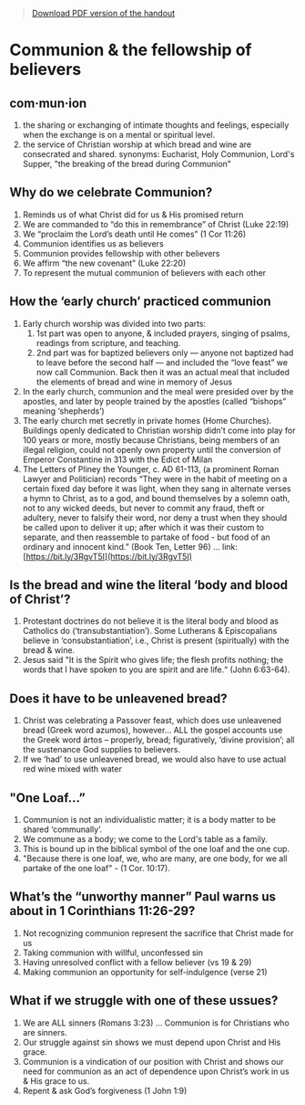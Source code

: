 >[Download PDF version of the handout](/week080322.pdf)

# Communion & the fellowship of believers

## com·mun·ion

1. the sharing or exchanging of intimate thoughts and feelings, especially when the exchange is on a mental or spiritual level.
2. the service of Christian worship at which bread and wine are consecrated and shared.
   synonyms: Eucharist, Holy Communion, Lord's Supper, "the breaking of the bread during Communion"
   
## Why do we celebrate Communion?
1. Reminds us of what Christ did for us & His promised return
1. We are commanded to “do this in remembrance” of Christ (Luke 22:19)
1. We “proclaim the Lord’s death until He comes” (1 Cor 11:26)
1. Communion identifies us as believers
1. Communion provides fellowship with other believers
1. We affirm “the new covenant” (Luke 22:20)
1. To represent the mutual communion of believers with each other

## How the ‘early church’ practiced communion
1. Early church worship was divided into two parts: 
	1. 1st part was open to anyone, & included prayers, singing of psalms, readings from scripture, and teaching.  
	1. 2nd part was for baptized believers only — anyone not baptized had to leave before the second half — and included the “love feast” we now call Communion.  Back then it was an actual meal that included the elements of bread and wine in memory of Jesus
1. In the early church, communion and the meal were presided over by the apostles, and later by people trained by the apostles (called “bishops” meaning ‘shepherds’)
1. The early church met secretly in private homes (Home Churches).  Buildings openly dedicated to Christian worship didn’t come into play for 100 years or more, mostly because Christians, being members of an illegal religion, could not openly own property until the conversion of Emperor Constantine in 313 with the Edict of Milan
1. The Letters of Pliney the Younger, c. AD 61-113, (a prominent Roman Lawyer and Politician) records
“They were in the habit of meeting on a certain fixed day before it was light, when they sang in alternate verses a hymn to Christ, as to a god, and bound themselves by a solemn oath, not to any wicked deeds, but never to commit any fraud, theft or adultery, never to falsify their word, nor deny a trust when they should be called upon to deliver it up; after which it was their custom to separate, and then reassemble to partake of food - but food of an ordinary and innocent kind.”  (Book Ten, Letter 96)   …  link: [https://bit.ly/3RgvT5I](https://bit.ly/3RgvT5I)

## Is the bread and wine the literal ‘body and blood of Christ’?
1. Protestant doctrines do not believe it is the literal body and blood as Catholics do (‘transubstantiation’). Some Lutherans & Episcopalians believe in ‘consubstantiation’, i.e., Christ is present (spiritually) with the bread & wine. 
1. Jesus said "It is the Spirit who gives life; the flesh profits nothing; the words that I have spoken to you are spirit and are life.“  (John 6:63-64).

## Does it have to be unleavened bread?
1. Christ was celebrating a Passover feast, which does use unleavened bread (Greek word azumos), however…
ALL the gospel accounts use the Greek word ártos – properly, bread; figuratively, ‘divine provision’; all the sustenance God supplies to believers.
1. If we ‘had’ to use unleavened bread, we would also have to use actual red wine mixed with water

## "One Loaf…”
1. Communion is not an individualistic matter; it is a body matter to be shared ‘communally’.
1. We commune as a body; we come to the Lord's table as a family. 
1. This is bound up in the biblical symbol of the one loaf and the one cup. 
1. "Because there is one loaf, we, who are many, are one body, for we all partake of the one loaf" - (1 Cor. 10:17).

## What’s the “unworthy manner” Paul warns us about in 1 Corinthians 11:26-29?
1. Not recognizing communion represent the sacrifice that Christ made for us
1. Taking communion with willful, unconfessed sin 
1. Having unresolved conflict with a fellow believer (vs 19 & 29)
1. Making communion an opportunity for self-indulgence (verse 21)

## What if we struggle with one of these ussues?
1. We are ALL sinners (Romans 3:23) … Communion is for Christians who are sinners.  
1. Our struggle against sin shows we must depend upon Christ and His grace.  
1. Communion is a vindication of our position with Christ and shows our need for communion as an act of dependence upon Christ’s work in us & His grace to us.
1. Repent & ask God’s forgiveness (1 John 1:9)
